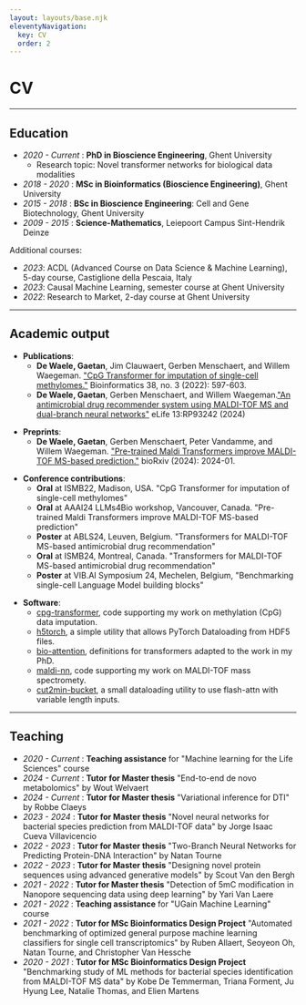 ```yaml
---
layout: layouts/base.njk
eleventyNavigation:
  key: CV
  order: 2
---
```

# CV

----

## Education

- *2020 - Current* : **PhD in Bioscience Engineering**, Ghent University
    - Research topic: Novel transformer networks for biological data modalities
- *2018 - 2020* : **MSc in Bioinformatics (Bioscience Engineering)**, Ghent University
- *2015 - 2018* : **BSc in Bioscience Engineering**: Cell and Gene Biotechnology, Ghent University
- *2009 - 2015* : **Science-Mathematics**, Leiepoort Campus Sint-Hendrik Deinze

Additional courses:
- *2023*: ACDL (Advanced Course on Data Science & Machine Learning), 5-day course, Castiglione della Pescaia, Italy
- *2023*: Causal Machine Learning, semester course at Ghent University
- *2022*: Research to Market, 2-day course at Ghent University
----

## Academic output
- **Publications**:
    - **De Waele, Gaetan**, Jim Clauwaert, Gerben Menschaert, and Willem Waegeman. ["CpG Transformer for imputation of single-cell methylomes."](https://doi.org/10.1093/bioinformatics/btab746) Bioinformatics 38, no. 3 (2022): 597-603.
    - **De Waele, Gaetan**, Gerben Menschaert, and Willem Waegeman.["An antimicrobial drug recommender system using MALDI-TOF MS and dual-branch neural networks"](https://doi.org/10.7554/eLife.93242.4) eLife 13:RP93242 (2024)

<p>

- **Preprints**:
    - **De Waele, Gaetan**, Gerben Menschaert, Peter Vandamme, and Willem Waegeman. ["Pre-trained Maldi Transformers improve MALDI-TOF MS-based prediction."](https://www.biorxiv.org/content/10.1101/2024.01.18.576189v1) bioRxiv (2024): 2024-01.

<p>

- **Conference contributions**:
    - **Oral** at ISMB22, Madison, USA. "CpG Transformer for imputation of single-cell methylomes"
    - **Oral** at AAAI24 LLMs4Bio workshop, Vancouver, Canada. "Pre-trained Maldi Transformers improve MALDI-TOF MS-based prediction"
    - **Poster** at ABLS24, Leuven, Belgium. "Transformers for MALDI-TOF MS-based antimicrobial drug recommendation"
    - **Oral** at ISMB24, Montreal, Canada. "Transformers for MALDI-TOF MS-based antimicrobial drug recommendation"
    - **Poster** at VIB.AI Symposium 24, Mechelen, Belgium, "Benchmarking single-cell Language Model building blocks"

<p>

- **Software**:
    - [cpg-transformer](https://github.com/gdewael/cpg-transformer), code supporting my work on methylation (CpG) data imputation.
    - [h5torch](https://github.com/gdewael/h5torch), a simple utility that allows PyTorch Dataloading from HDF5 files.
    - [bio-attention](https://github.com/gdewael/bio-attention), definitions for transformers adapted to the work in my PhD.
    - [maldi-nn](https://github.com/gdewael/maldi-nn), code supporting my work on MALDI-TOF mass spectromety.
    - [cut2min-bucket](https://github.com/gdewael/cut2min-bucket), a small dataloading utility to use flash-attn with variable length inputs.



----

## Teaching

- *2020 - Current* : **Teaching assistance** for "Machine learning for the Life Sciences" course
- *2024 - Current* : **Tutor for Master thesis** "End-to-end de novo metabolomics" by Wout Welvaert
- *2024 - Current* : **Tutor for Master thesis** "Variational inference for DTI" by Robbe Claeys
- *2023 - 2024* : **Tutor for Master thesis** "Novel neural networks for bacterial species prediction from MALDI-TOF data" by Jorge Isaac Cueva Villavicencio
- *2022 - 2023* : **Tutor for Master thesis** "Two-Branch Neural Networks for Predicting Protein-DNA Interaction" by Natan Tourne
- *2022 - 2023* : **Tutor for Master thesis** "Designing novel protein sequences using advanced generative models" by Scout Van den Bergh
- *2021 - 2022* : **Tutor for Master thesis** "Detection of 5mC modification in Nanopore sequencing data using deep learning" by Yari Van Laere
- *2021 - 2022* : **Teaching assistance** for "UGain Machine Learning" course
- *2021 - 2022* : **Tutor for MSc Bioinformatics Design Project** "Automated benchmarking of optimized general
purpose machine learning classifiers for single cell
transcriptomics" by Ruben Allaert, Seoyeon Oh, Natan Tourne, and Christopher Van Hessche
- *2020 - 2021* : **Tutor for MSc Bioinformatics Design Project** "Benchmarking study of ML methods for bacterial
species identification from MALDI-TOF MS data" by Kobe De Temmerman, Triana Forment, Ju Hyung Lee, Natalie Thomas, and Elien Martens




